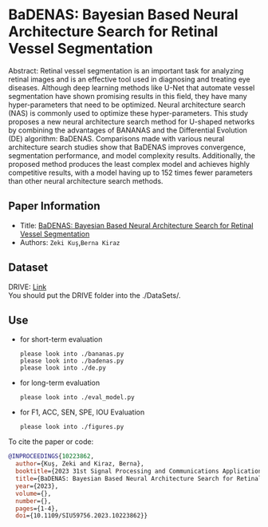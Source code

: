 BaDENAS: Bayesian Based Neural Architecture Search for Retinal Vessel Segmentation
===
Abstract: Retinal vessel segmentation is an important task for analyzing retinal images and is an effective tool used in diagnosing and treating eye diseases. Although deep learning methods like U-Net that automate vessel segmentation have shown promising results in this field, they have many hyper-parameters that need to be optimized. Neural architecture search (NAS) is commonly used to optimize these hyper-parameters. This study proposes a new neural architecture search method for U-shaped networks by combining the advantages of BANANAS and the Differential Evolution (DE) algorithm: BaDENAS. Comparisons made with various neural architecture search studies show that BaDENAS improves convergence, segmentation performance, and model complexity results. Additionally, the proposed method produces the least complex model and achieves highly competitive results, with a model having up to 152 times fewer parameters than other neural architecture search methods.

## Paper Information
- Title:  [BaDENAS: Bayesian Based Neural Architecture Search for Retinal Vessel Segmentation](https://doi.org/10.1109/SIU59756.2023.10223862)
- Authors:  `Zeki Kuş`,`Berna Kiraz`

## Dataset

DRIVE: [Link](https://www.dropbox.com/sh/z4hbbzqai0ilqht/AAARqnQhjq3wQcSVFNR__6xNa?dl=0)<br>
You should put the DRIVE folder into the ./DataSets/.

## Use
- for short-term evaluation
  ```
  please look into ./bananas.py
  please look into ./badenas.py
  please look into ./de.py
  ```
- for long-term evaluation
  ```
  please look into ./eval_model.py
  ```
- for F1, ACC, SEN, SPE, IOU Evaluation
  ```
  please look into ./figures.py
  ```
  
To cite the paper or code:
```bibtex
@INPROCEEDINGS{10223862,
  author={Kuş, Zeki and Kiraz, Berna},
  booktitle={2023 31st Signal Processing and Communications Applications Conference (SIU)}, 
  title={BaDENAS: Bayesian Based Neural Architecture Search for Retinal Vessel Segmentation}, 
  year={2023},
  volume={},
  number={},
  pages={1-4},
  doi={10.1109/SIU59756.2023.10223862}}
```
